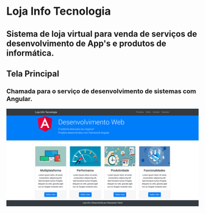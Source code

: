 # Loja Info Tecnologia
## Sistema de loja virtual para venda de serviços de desenvolvimento de App's e produtos de informática.

## Tela Principal
### Chamada para o serviço de desenvolvimento de sistemas com Angular.
![](https://github.com/TulioliAles/LojaInfoTecnologia/blob/master/principal.png)
